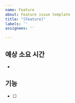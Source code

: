```yaml
---
name: Feature
about: Feature issue template
title: "[Feature]"
labels: ''
assignees: ''

---
```


## 예상 소요 시간
-

## 기능
- [ ]
